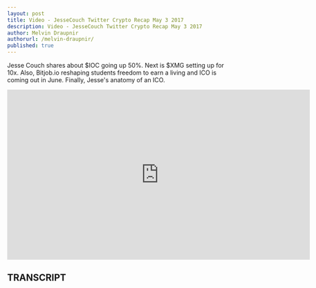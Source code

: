 ```yaml
---
layout: post
title: Video - JesseCouch Twitter Crypto Recap May 3 2017
description: Video - JesseCouch Twitter Crypto Recap May 3 2017
author: Melvin Draupnir
authorurl: /melvin-draupnir/
published: true
---
```


<p>Jesse Couch shares about $IOC going up 50%. Next is $XMG setting up for 10x. Also, Bitjob.io reshaping students freedom to earn a living and ICO is coming out in June. Finally, Jesse's anatomy of an ICO.</p>

<center><iframe width="700" height="394" src="https://www.youtube.com/embed/viQvFNfc0W4" frameborder="0" allowfullscreen></iframe></center>

<h2>TRANSCRIPT</h2>
